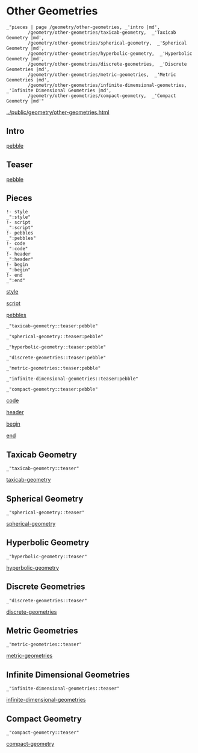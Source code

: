 # Other Geometries

    _"pieces | page /geometry/other-geometries, _'intro |md',
            /geometry/other-geometries/taxicab-geometry,  _'Taxicab Geometry |md',
            /geometry/other-geometries/spherical-geometry,  _'Spherical Geometry |md',
            /geometry/other-geometries/hyperbolic-geometry,  _'Hyperbolic Geometry |md',
            /geometry/other-geometries/discrete-geometries,  _'Discrete Geometries |md',
            /geometry/other-geometries/metric-geometries,  _'Metric Geometries |md',
            /geometry/other-geometries/infinite-dimensional-geometries,  _'Infinite Dimensional Geometries |md',
            /geometry/other-geometries/compact-geometry,  _'Compact Geometry |md'"

[../public/geometry/other-geometries.html](# "save:")


## Intro

[pebble]()

## Teaser

[pebble]()

## Pieces

    !- style
    _":style"
    !- script
    _":script"
    !- pebbles
    _":pebbles"
    !- code
    _":code"
    !- header
    _":header"
    !- begin
    _":begin"
    !- end
    _":end"

[style]() 

[script]()

[pebbles]()

    _"taxicab-geometry::teaser:pebble"

    _"spherical-geometry::teaser:pebble"

    _"hyperbolic-geometry::teaser:pebble"

    _"discrete-geometries::teaser:pebble"

    _"metric-geometries::teaser:pebble"

    _"infinite-dimensional-geometries::teaser:pebble"

    _"compact-geometry::teaser:pebble"


[code]()



[header]()

[begin]()

[end]()

## Taxicab Geometry

    _"taxicab-geometry::teaser"


[taxicab-geometry](pages/geometry_other-geometries_taxicab-geometry.md "load:")

## Spherical Geometry

    _"spherical-geometry::teaser"


[spherical-geometry](pages/geometry_other-geometries_spherical-geometry.md "load:")

## Hyperbolic Geometry

    _"hyperbolic-geometry::teaser"


[hyperbolic-geometry](pages/geometry_other-geometries_hyperbolic-geometry.md "load:")

## Discrete Geometries

    _"discrete-geometries::teaser"


[discrete-geometries](pages/geometry_other-geometries_discrete-geometries.md "load:")

## Metric Geometries

    _"metric-geometries::teaser"


[metric-geometries](pages/geometry_other-geometries_metric-geometries.md "load:")

## Infinite Dimensional Geometries

    _"infinite-dimensional-geometries::teaser"


[infinite-dimensional-geometries](pages/geometry_other-geometries_infinite-dimensional-geometries.md "load:")

## Compact Geometry

    _"compact-geometry::teaser"


[compact-geometry](pages/geometry_other-geometries_compact-geometry.md "load:")
